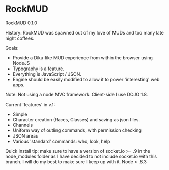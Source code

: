 RockMUD
=======

RockMUD 0.1.0

History:
RockMUD was spawned out of my love of MUDs and too many late night coffees. 

Goals:
* Provide a Diku-like MUD experience from within the browser using NodeJS
* Typography is a feature.
* Everything is JavaScript / JSON.
* Engine should be easily modified to allow it to power 'interesting' web apps.

Note: Not using a node MVC framework. Client-side I use DOJO 1.8.

Current 'features' in v.1:
* Simple
* Character creation (Races, Classes) and saving as json files.
* Channels 
* Uniform way of outling commands, with permission checking
* JSON areas
* Various 'standard' commands: who, look, help

Quick install tip: make sure to have a version of socket.io >= .9 in the node_modules folder
as I have decided to not include socket.io with this branch. I will do my best to make sure
I keep up with it. Node > .8.3
